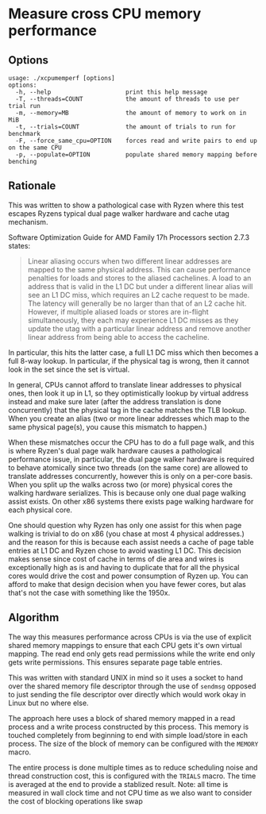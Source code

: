 # Measure cross CPU memory performance

## Options

```
usage: ./xcpumemperf [options]
options:
  -h, --help                     print this help message
  -T, --threads=COUNT            the amount of threads to use per trial run
  -m, --memory=MB                the amount of memory to work on in MiB
  -t, --trials=COUNT             the amount of trials to run for benchmark
  -F, --force_same_cpu=OPTION    forces read and write pairs to end up on the same CPU
  -p, --populate=OPTION          populate shared memory mapping before benching
```

## Rationale

This was written to show a pathological case with Ryzen where this
test escapes Ryzens typical dual page walker hardware and cache utag
mechanism.

Software Optimization Guide for AMD Family 17h Processors section 2.7.3
states:

> Linear aliasing occurs when two different linear addresses are
> mapped to the same physical address.  This can cause performance penalties
> for loads and stores to the aliased cachelines.  A load to an address
> that is valid in the L1 DC but under a different linear alias will see
> an L1 DC miss, which requires an L2 cache request to be made.  The
> latency will generally be no larger than that of an L2 cache hit.
> However, if multiple aliased loads or stores are in-flight simultaneously,
> they each may experience L1 DC misses as they update the utag with a
> particular linear address and remove another linear address from being
> able to access the cacheline.

In particular, this hits the latter case, a full L1 DC miss which then
becomes a full 8-way lookup. In particular, if the physical tag is
wrong, then it cannot look in the set since the set is virtual.

In general, CPUs cannot afford to translate linear addresses to physical
ones, then look it up in L1, so they optimistically lookup by virtual address
instead and make sure later (after the address translation is done
concurrently) that the physical tag in the cache matches the TLB lookup.
When you create an alias (two or more linear addresses which map to the
same physical page(s), you cause this mismatch to happen.)

When these mismatches occur the CPU has to do a full page walk, and this
is where Ryzen's dual page walk hardware causes a pathological
performance issue, in particular, the dual page walker hardware is
required to behave atomically since two threads (on the same core)
are allowed to translate addresses concurrently, however this is only
on a per-core basis. When you split up the walks across two (or more)
physical cores the walking hardware serializes. This is because only
one dual page walking assist exists. On other x86 systems there exists
page walking hardware for each physical core.

One should question why Ryzen has only one assist for this when page
walking is trivial to do on x86 (you chase at most 4 physical addresses.)
and the reason for this is because each assist needs a cache of page
table entries at L1 DC and Ryzen chose to avoid wasting L1 DC. This
decision makes sense since cost of cache in terms of die area and wires
is exceptionally high as is and having to duplicate that for all
the physical cores would drive the cost and power consumption of Ryzen
up. You can afford to make that design decision when you have fewer
cores, but alas that's not the case with something like the 1950x.

## Algorithm

The way this measures performance across CPUs is via the use of
explicit shared memory mappings to ensure that each CPU gets it's
own virtual mapping. The read end only gets read permissions while the
write end only gets write permissions. This ensures separate page table
entries.

This was written with standard UNIX in mind so it uses a socket to
hand over the shared memory file descriptor through the use of `sendmsg`
opposed to just sending the file descriptor over directly which would
work okay in Linux but no where else.

The approach here uses a block of shared memory mapped in a read process
and a write process constructed by this process. This memory is touched
completely from beginning to end with simple load/store in each process.
The size of the block of memory can be configured with the `MEMORY` macro.

The entire process is done multiple times as to reduce scheduling noise
and thread construction cost, this is configured with the `TRIALS` macro.
The time is averaged at the end to provide a stablized result. Note:
all time is measured in wall clock time and not CPU time as we also
want to consider the cost of blocking operations like swap
